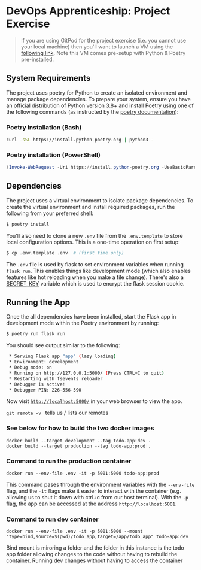 # DevOps Apprenticeship: Project Exercise

> If you are using GitPod for the project exercise (i.e. you cannot use your local machine) then you'll want to launch a VM using the [following link](https://gitpod.io/#https://github.com/CorndelWithSoftwire/DevOps-Course-Starter). Note this VM comes pre-setup with Python & Poetry pre-installed.

## System Requirements

The project uses poetry for Python to create an isolated environment and manage package dependencies. To prepare your system, ensure you have an official distribution of Python version 3.8+ and install Poetry using one of the following commands (as instructed by the [poetry documentation](https://python-poetry.org/docs/#system-requirements)):

### Poetry installation (Bash)

```bash
curl -sSL https://install.python-poetry.org | python3 -
```

### Poetry installation (PowerShell)

```powershell
(Invoke-WebRequest -Uri https://install.python-poetry.org -UseBasicParsing).Content | py -
```

## Dependencies

The project uses a virtual environment to isolate package dependencies. To create the virtual environment and install required packages, run the following from your preferred shell:

```bash
$ poetry install
```

You'll also need to clone a new `.env` file from the `.env.template` to store local configuration options. This is a one-time operation on first setup:

```bash
$ cp .env.template .env  # (first time only)
```

The `.env` file is used by flask to set environment variables when running `flask run`. This enables things like development mode (which also enables features like hot reloading when you make a file change). There's also a [SECRET_KEY](https://flask.palletsprojects.com/en/1.1.x/config/#SECRET_KEY) variable which is used to encrypt the flask session cookie.

## Running the App

Once the all dependencies have been installed, start the Flask app in development mode within the Poetry environment by running:
```bash
$ poetry run flask run
```

You should see output similar to the following:
```bash
 * Serving Flask app "app" (lazy loading)
 * Environment: development
 * Debug mode: on
 * Running on http://127.0.0.1:5000/ (Press CTRL+C to quit)
 * Restarting with fsevents reloader
 * Debugger is active!
 * Debugger PIN: 226-556-590
```
Now visit [`http://localhost:5000/`](http://localhost:5000/) in your web browser to view the app.

```git remote -v ```
tells us / lists our remotes


### See below for how to build the two docker images 
```
docker build --target development --tag todo-app:dev .
docker build --target production --tag todo-app:prod .
```
### Command to run the production container
``` 
docker run --env-file .env -it -p 5001:5000 todo-app:prod
```
This command pases through the environment variables with the `--env-file` flag, and the `-it` flags make it easier to interact with the container (e.g. allowing us to shut it down with ctrl+c from our host terminal). With the `-p` flag, the app can be accessed at the address `http://localhost:5001`.

### Command to run dev container
``` 
docker run --env-file .env -it -p 5001:5000 --mount "type=bind,source=$(pwd)/todo_app,target=/app/todo_app" todo-app:dev
```
Bind mount is miroring a folder and the folder in this instance is the todo app folder allowing changes to the code without having to rebuild the container. Running dev changes without having to access the container 
